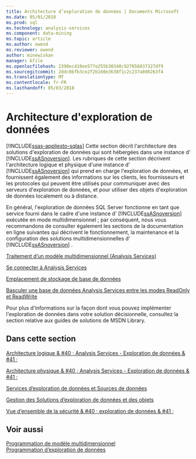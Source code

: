 ```yaml
---
title: Architecture d’exploration de données | Documents Microsoft
ms.date: 05/01/2018
ms.prod: sql
ms.technology: analysis-services
ms.component: data-mining
ms.topic: article
ms.author: owend
ms.reviewer: owend
author: minewiskan
manager: kfile
ms.openlocfilehash: 2398ec410ee577e255b30348c927656037327df9
ms.sourcegitcommit: 2ddc0bfb3ce2f2b160e3638f1c2c237a898263f4
ms.translationtype: MT
ms.contentlocale: fr-FR
ms.lasthandoff: 05/03/2018
---
```

# <a name="data-mining-architecture"></a>Architecture d'exploration de données
[!INCLUDE[ssas-appliesto-sqlas](../../includes/ssas-appliesto-sqlas.md)]
  Cette section décrit l'architecture des solutions d'exploration de données qui sont hébergées dans une instance d' [!INCLUDE[ssASnoversion](../../includes/ssasnoversion-md.md)]. Les rubriques de cette section décrivent l'architecture logique et physique d'une instance d' [!INCLUDE[ssASnoversion](../../includes/ssasnoversion-md.md)] qui prend en charge l'exploration de données, et fournissent également des informations sur les clients, les fournisseurs et les protocoles qui peuvent être utilisés pour communiquer avec des serveurs d'exploration de données, et pour utiliser des objets d'exploration de données localement ou à distance.  
  
 En général, l'exploration de données SQL Server fonctionne en tant que service fourni dans le cadre d'une instance d' [!INCLUDE[ssASnoversion](../../includes/ssasnoversion-md.md)] exécutée en mode multidimensionnel ; par conséquent, nous vous recommandons de consulter également les sections de la documentation en ligne suivantes qui décrivent le fonctionnement, la maintenance et la configuration des solutions multidimensionnelles d' [!INCLUDE[ssASnoversion](../../includes/ssasnoversion-md.md)] .  
  
 [Traitement d’un modèle multidimensionnel &#40;Analysis Services&#41;](../../analysis-services/multidimensional-models/processing-a-multidimensional-model-analysis-services.md)  
  
 [Se connecter à Analysis Services](../../analysis-services/instances/connect-to-analysis-services.md)  
  
 [Emplacement de stockage de base de données](../../analysis-services/multidimensional-models/database-storage-location.md)  
  
 [Basculer une base de données Analysis Services entre les modes ReadOnly et ReadWrite](../../analysis-services/multidimensional-models/switch-an-analysis-services-database-between-readonly-and-readwrite-modes.md)  
  
 Pour plus d'informations sur la façon dont vous pouvez implémenter l'exploration de données dans votre solution décisionnelle, consultez la section relative aux guides de solutions de MSDN Library.  
  
## <a name="in-this-section"></a>Dans cette section  
 [Architecture logique & #40 ; Analysis Services - Exploration de données & #41 ;](../../analysis-services/data-mining/logical-architecture-analysis-services-data-mining.md)  
  
 [Architecture physique & #40 ; Analysis Services - Exploration de données & #41 ;](../../analysis-services/data-mining/physical-architecture-analysis-services-data-mining.md)  
  
 [Services d’exploration de données et Sources de données](../../analysis-services/data-mining/data-mining-services-and-data-sources.md)  
  
 [Gestion des Solutions d’exploration de données et des objets](../../analysis-services/data-mining/management-of-data-mining-solutions-and-objects.md)  
  
 [Vue d’ensemble de la sécurité & #40 ; exploration de données & #41 ;](../../analysis-services/data-mining/security-overview-data-mining.md)  
  
## <a name="see-also"></a>Voir aussi  
 [Programmation de modèle multidimensionnel](../../analysis-services/multidimensional-models/multidimensional-model-programming.md)   
 [Programmation d’exploration de données](../../analysis-services/data-mining-programming.md)  
  
  
